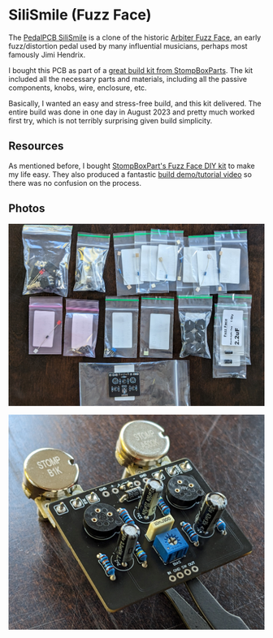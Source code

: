 # SiliSmile (Fuzz Face)

The [PedalPCB SiliSmile](https://www.pedalpcb.com/product/pcb582/) 
is a clone of the historic [Arbiter Fuzz Face](https://fuzzboxes.org/fuzzface), 
an early fuzz/distortion pedal used by many influential musicians, perhaps most 
famously Jimi Hendrix.

I bought this PCB as part of a [great build kit from StompBoxParts](https://stompboxparts.com/kits/fuzz-face-diy-pedal-kit/). The kit included all the 
necessary parts and materials, including all the passive components, knobs, wire, 
enclosure, etc.

Basically, I wanted an easy and stress-free build, and this kit delivered. The 
entire build was done in one day in August 2023 and pretty much worked first try, which is not terribly surprising given build simplicity.

## Resources

As mentioned before, I bought [StompBoxPart's Fuzz Face DIY kit](https://stompboxparts.com/kits/fuzz-face-diy-pedal-kit/) to make my life easy. They also
produced a fantastic [build demo/tutorial video](https://youtu.be/TpoT_kZp9jg)
so there was no confusion on the process.

## Photos

![The individual pedal components laid out on a table](/Silismile%20Fuzz%20(Arbiter%20Fuzz%20Face)/photos/parts.jpg)

![The board with almost all components soldered onto it](/Silismile%20Fuzz%20(Arbiter%20Fuzz%20Face)/photos/board_soldered.jpg)
